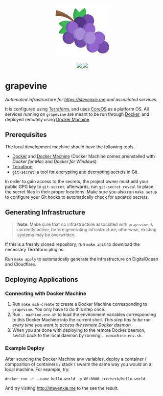 <p align="center">
  <img src="./assets/icon.png" width="175px" title="Icon made by Freepik from www.flaticon.com" />
</p>
<p align="center">
  <a href="https://uptimerobot.com/dashboard.php">
    <img src="https://img.shields.io/uptimerobot/status/m781035502-a5dbe079527d0725ef6a18d9.svg" />
  </a>
  <a href="https://uptimerobot.com/dashboard.php">
    <img src="https://img.shields.io/uptimerobot/ratio/m781035502-a5dbe079527d0725ef6a18d9.svg" />
  </a>
</p>

# grapevine

_Automated infrastructure for https://stevenxie.me and associated services._

It is configured using [Terraform](https://www.terraform.io), and uses
[CoreOS](https://coreos.com) as a platform OS. All services running on
`grapevine` are meant to be run through [Docker](https://docker.com), and
deployed remotely using [Docker Machine](https://docs.docker.com/machine/).

## Prerequisites

The local development machine should have the following tools.

- [Docker](https://www.docker.com) and
  [Docker Machine](https://docs.docker.com/machine/install-machine/) (Docker
  Machine comes preinstalled with _Docker for Mac_ and _Docker for Windows_)
- [Terraform](https://www.terraform.io)
- [`git-secret`](http://git-secret.io): a tool for encrypting and decrypting
  secrets in Git.

In order to gain access to the secrets, the project owner must add your public
GPG key to `git-secret`; afterwards, run `git-secret reveal` to place the
secret files in their proper locations. Make sure you also run `make setup` to
configure your Git hooks to automatically check for updated secrets.

## Generating Infrastructure

> **Note**: Make sure that no infrastructure associated with `grapevine` is
> currently active, before generating infrastructure; otherwise, existing
> systems may be overwritten.

If this is a freshly cloned repository, run `make init` to download the
necessary Terraform plugins.

Run `make apply` to automatically generate the infrastructure on DigitalOcean
and Cloudflare.

## Deploying Applications

### Connecting with Docker Machine

1. Run `make mch-create` to create a Docker Machine corresponding to
   `grapevine`. You only have to do this step once.
2. Run `. machine.env.sh` to load the environment variables corresponding
   to this Docker Machine into the current shell. _This step has to be run
   every time you want to access the remote Docker daemon._
3. When you are done with deploying to the remote Docker daemon, switch back
   to the local daemon by running `. unmachine.env.sh`.

### Example Deploy

After sourcing the Docker Machine env variables, deploy a container /
composition of containers / stack / swarm the same way you would on a local
machine. For example, try:

```
docker run -d --name hello-world -p 80:8000 crccheck/hello-world
```

And try visiting http://stevenxie.me to the see the result.
